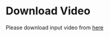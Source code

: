 # Download Video

Please download input video from [here](https://drive.google.com/file/d/1l-dFUMD4Q9CzCbRuqYp0DIMjdFICJQT0/view?usp=sharing)

